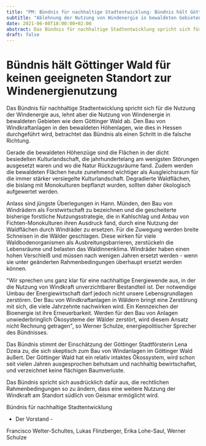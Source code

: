```yaml
---
title: "PM: Bündnis für nachhaltige Stadtentwicklung: Bündnis hält Göttinger Wald für keinen geeigneten Standort zur Windenergienutzung"
subtitle: "Ablehnung der Nutzung von Windenergie in bewaldeten Gebieten"
date: 2021-06-08T18:00:00+02:00
abstract: Das Bündnis für nachhaltige Stadtentwicklung spricht sich für die Nutzung der Windenergie aus, lehnt aber die Nutzung von Windenergie in bewaldeten Gebieten wie dem Göttinger Wald ab. Den Bau von Windkraftanlagen in den bewaldeten Höhenlagen, wie dies in Hessen durchgeführt wird, betrachtet das Bündnis als einen Schritt in die falsche Richtung."
draft: false
---
```


Bündnis hält Göttinger Wald für keinen geeigneten Standort zur Windenergienutzung
==============

Das Bündnis für nachhaltige Stadtentwicklung spricht sich für die Nutzung der Windenergie aus, lehnt aber die Nutzung von Windenergie in bewaldeten Gebieten wie dem Göttinger Wald ab. Den Bau von Windkraftanlagen in den bewaldeten Höhenlagen, wie dies in Hessen durchgeführt wird, betrachtet das Bündnis als einen Schritt in die falsche Richtung. 

Gerade die bewaldeten Höhenzüge sind die Flächen in der dicht besiedelten Kulturlandschaft, die jahrhundertelang am wenigsten Störungen ausgesetzt waren und wo die Natur Rückzugsräume fand. Zudem werden die bewaldeten Flächen heute zunehmend wichtiger als Ausgleichsraum für die immer stärker versiegelte Kulturlandschaft. Degradierte Waldflächen, die bislang mit Monokulturen bepflanzt wurden, sollten daher ökologisch aufgewertet werden.

Anlass sind jüngste Überlegungen in Hann. Münden, den Bau von Windrädern als Forstwirtschaft zu bezeichnen und die gescheiterte bisherige forstliche Nutzungsstrategie, die in Kahlschlag und Anbau von Fichten-Monokulturen ihren Ausdruck fand, durch eine Nutzung der Waldflächen durch Windräder zu ersetzen. 
Für die Zuwegung werden breite Schneisen in die Wälder geschlagen. Diese wirken für viele Waldbodenorganismen als Ausbreitungsbarrieren, zerstückeln die Lebensräume und belasten das Waldinnenklima. Windräder haben einen hohen Verschleiß und müssen nach wenigen Jahren ersetzt werden - wenn sie unter geänderten Rahmenbedingungen überhaupt ersetzt werden können. 

"Wir sprechen uns ganz klar für eine nachhaltige Energiewende aus, in der die Nutzung von Windkraft unverzichtbarer Bestandteil ist. Der notwendige Umbau der Energiewirtschaft darf jedoch nicht unsere Lebensgrundlagen zerstören. Der Bau von Windkraftanlagen in Wäldern bringt eine Zerstörung mit sich, die viele Jahrzehnte nachwirken wird. Ein Kennzeichen der Bioenergie ist ihre Erneuerbarkeit. Werden für den Bau von Anlagen unwiederbringlich Ökosysteme der Wälder zerstört, wird diesem Ansatz nicht Rechnung getragen", so Werner Schulze, energiepolitischer Sprecher des Bündnisses.

Das Bündnis stimmt der Einschätzung der Göttinger Stadtförsterin Lena Dzeia zu, die sich skeptisch zum Bau von Windanlagen im Göttinger Wald äußert. Der Göttinger Wald hat ein relativ intaktes Ökossystem, wird schon seit vielen Jahren ausgesprochen behutsam und nachhaltig bewirtschaftet, und verzeichnet keine flächigen Baumverluste. 

Das Bündnis spricht sich ausdrücklich dafür aus, die rechtlichen Rahmenbedingungen so zu ändern, dass eine weitere Nutzung der Windkraft am Standort südlich von Geismar ermöglicht wird.
 	
Bündnis für nachhaltige Stadtentwicklung

- Der Vorstand -

Francisco Welter-Schultes, Lukas Flinzberger, Erika Lohe-Saul, Werner Schulze 
